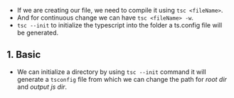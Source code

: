 - If we are creating our file, we need to compile it using `tsc <fileName>`.
- And for continuous change we can have `tsc <fileName> -w`.
- `tsc --init` to initialize the typescript into the folder a ts.config file will be generated.

 ## 1. Basic
- We can initialize a directory by using `tsc --init` command it will generate a `tsconfig` file from which we can change the path for *root dir* and *output js dir*.